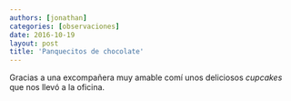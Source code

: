 ```yaml
---
authors: [jonathan]
categories: [observaciones]
date: 2016-10-19
layout: post
title: 'Panquecitos de chocolate'
---
```


Gracias a una excompañera muy amable comí unos deliciosos *cupcakes* que nos llevó a la oficina.
